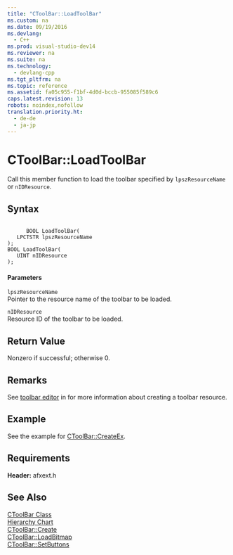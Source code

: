 ```yaml
---
title: "CToolBar::LoadToolBar"
ms.custom: na
ms.date: 09/19/2016
ms.devlang: 
  - C++
ms.prod: visual-studio-dev14
ms.reviewer: na
ms.suite: na
ms.technology: 
  - devlang-cpp
ms.tgt_pltfrm: na
ms.topic: reference
ms.assetid: fa05c955-f1bf-4d0d-bccb-955085f589c6
caps.latest.revision: 13
robots: noindex,nofollow
translation.priority.ht: 
  - de-de
  - ja-jp
---
```

# CToolBar::LoadToolBar
Call this member function to load the toolbar specified by `lpszResourceName` or `nIDResource`.  
  
## Syntax  
  
```  
  
      BOOL LoadToolBar(  
   LPCTSTR lpszResourceName   
);  
BOOL LoadToolBar(  
   UINT nIDResource   
);  
```  
  
#### Parameters  
 `lpszResourceName`  
 Pointer to the resource name of the toolbar to be loaded.  
  
 `nIDResource`  
 Resource ID of the toolbar to be loaded.  
  
## Return Value  
 Nonzero if successful; otherwise 0.  
  
## Remarks  
 See [toolbar editor](../vs140/Toolbar-Editor.md) in for more information about creating a toolbar resource.  
  
## Example  
 See the example for [CToolBar::CreateEx](../vs140/CToolBar--CreateEx.md).  
  
## Requirements  
 **Header:** afxext.h  
  
## See Also  
 [CToolBar Class](../vs140/CToolBar-Class.md)   
 [Hierarchy Chart](../vs140/Hierarchy-Chart.md)   
 [CToolBar::Create](../vs140/CToolBar--Create.md)   
 [CToolBar::LoadBitmap](../vs140/CToolBar--LoadBitmap.md)   
 [CToolBar::SetButtons](../vs140/CToolBar--SetButtons.md)